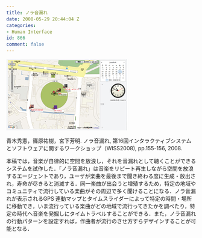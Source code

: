 ```yaml
---
title: ノラ音漏れ
date: 2008-05-29 20:44:04 Z
categories:
- Human Interface
id: 866
comment: false
---
```


[![noraoto](/wp-content/uploads/2015/04/noraoto.jpg)](/wp-content/uploads/2015/04/noraoto.jpg)



青木秀憲，篠原祐樹，宮下芳明. ノラ音漏れ, 第16回インタラクティブシステムとソフトウェアに関するワークショップ（WISS2008), pp.155-156, 2008.

本稿では，音楽が自律的に空間を放浪し，それを音漏れとして聴くことができるシステムを試作した．「ノラ音漏れ」は音楽をリピート再生しながら空間を放浪するエージェントであり，ユーザが楽曲を最後まで聞き終わる度に生成・放出され，寿命が尽きると消滅する．同一楽曲が出会うと増殖するため，特定の地域やコミュニティで流行している楽曲がその周辺で多く聞けることになる．ノラ音漏れが表示されるGPS 連動マップとタイムスライダーによって特定の時間・場所に移動でき，いま流行っている楽曲がどの地域で流行ってきたかを調べたり，特定の時代へ音楽を発掘しにタイムトラベルすることができる．また，ノラ音漏れの行動パターンを設定すれば，作曲者が流行のさせ方すらデザインすることが可能となる．
